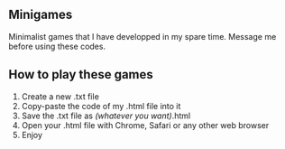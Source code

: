 ## Minigames

Minimalist games that I have developped in my spare time.
Message me before using these codes.

## How to play these games

1. Create a new .txt file
2. Copy-paste the code of my .html file into it
3. Save the .txt file as *(whatever you want)*.html
4. Open your .html file with Chrome, Safari or any other web browser
5. Enjoy
